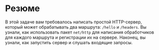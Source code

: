 # Резюме

В этой задаче вам требовалось написать простой HTTP-сервер, который может обрабатывать два маршрута: `/hello` и `/headers`. Вы узнали, как использовать пакет `net/http` для написания обработчиков для каждого маршрута и регистрации их на сервере. Наконец, вы узнали, как запустить сервер и слушать входящие запросы.
